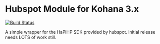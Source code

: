 # Hubspot Module for Kohana 3.x
[![Build Status](https://drone.io/github.com/thinkclay/KO3-Hubspot/status.png)](https://drone.io/github.com/thinkclay/KO3-Hubspot/latest)

A simple wrapper for the HaPiHP SDK provided by hubspot. Initial release needs LOTS of work still.

